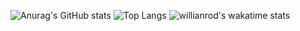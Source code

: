 ![Anurag's GitHub stats](https://github-readme-stats.vercel.app/api?username=harshal2608&show_icons=true&theme=radical&count_private=true)
![Top Langs](https://github-readme-stats.vercel.app/api/top-langs/?username=harshal2608)
![willianrod's wakatime stats](https://github-readme-stats.vercel.app/api/wakatime?username=harshal)
